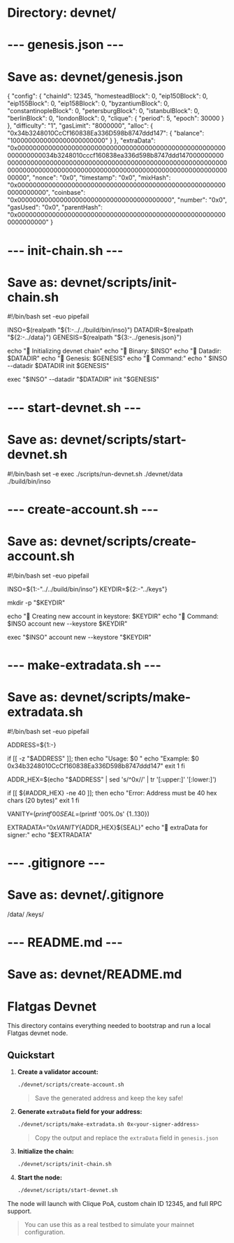 # Directory: devnet/

# --- genesis.json ---
# Save as: devnet/genesis.json
{
  "config": {
    "chainId": 12345,
    "homesteadBlock": 0,
    "eip150Block": 0,
    "eip155Block": 0,
    "eip158Block": 0,
    "byzantiumBlock": 0,
    "constantinopleBlock": 0,
    "petersburgBlock": 0,
    "istanbulBlock": 0,
    "berlinBlock": 0,
    "londonBlock": 0,
    "clique": {
      "period": 5,
      "epoch": 30000
    }
  },
  "difficulty": "1",
  "gasLimit": "8000000",
  "alloc": {
    "0x34b3248010CcCf160838Ea336D598b8747ddd147": {
      "balance": "1000000000000000000000000"
    }
  },
  "extraData": "0x000000000000000000000000000000000000000000000000000000000000000034b3248010cccf160838ea336d598b8747ddd14700000000000000000000000000000000000000000000000000000000000000000000000000000000000000000000000000000000000000000000000000000000",
  "nonce": "0x0",
  "timestamp": "0x0",
  "mixHash": "0x0000000000000000000000000000000000000000000000000000000000000000",
  "coinbase": "0x0000000000000000000000000000000000000000",
  "number": "0x0",
  "gasUsed": "0x0",
  "parentHash": "0x0000000000000000000000000000000000000000000000000000000000000000"
}

# --- init-chain.sh ---
# Save as: devnet/scripts/init-chain.sh
#!/bin/bash
set -euo pipefail

INSO=$(realpath "${1:-../../build/bin/inso}")
DATADIR=$(realpath "${2:-../data}")
GENESIS=$(realpath "${3:-../genesis.json}")

echo "🧱 Initializing devnet chain"
echo "🔧 Binary:   $INSO"
echo "📁 Datadir:  $DATADIR"
echo "📄 Genesis:  $GENESIS"
echo "🧪 Command:"
echo "  $INSO --datadir $DATADIR init $GENESIS"

exec "$INSO" --datadir "$DATADIR" init "$GENESIS"

# --- start-devnet.sh ---
# Save as: devnet/scripts/start-devnet.sh
#!/bin/bash
set -e
exec ./scripts/run-devnet.sh ./devnet/data ./build/bin/inso

# --- create-account.sh ---
# Save as: devnet/scripts/create-account.sh
#!/bin/bash
set -euo pipefail

INSO=${1:-"../../build/bin/inso"}
KEYDIR=${2:-"../keys"}

mkdir -p "$KEYDIR"

echo "🔐 Creating new account in keystore: $KEYDIR"
echo "🧪 Command: $INSO account new --keystore $KEYDIR"

exec "$INSO" account new --keystore "$KEYDIR"

# --- make-extradata.sh ---
# Save as: devnet/scripts/make-extradata.sh
#!/bin/bash
set -euo pipefail

ADDRESS=${1:-}

if [[ -z "$ADDRESS" ]]; then
  echo "Usage: $0 <signer-address>"
  echo "Example: $0 0x34b3248010CcCf160838Ea336D598b8747ddd147"
  exit 1
fi

ADDR_HEX=$(echo "$ADDRESS" | sed 's/^0x//' | tr '[:upper:]' '[:lower:]')

if [[ ${#ADDR_HEX} -ne 40 ]]; then
  echo "Error: Address must be 40 hex chars (20 bytes)"
  exit 1
fi

VANITY=$(printf '00%.0s' {1..64})
SEAL=$(printf '00%.0s' {1..130})

EXTRADATA="0x${VANITY}${ADDR_HEX}${SEAL}"
echo "🤔 extraData for signer:"
echo "$EXTRADATA"

# --- .gitignore ---
# Save as: devnet/.gitignore
/data/
/keys/

# --- README.md ---
# Save as: devnet/README.md

# Flatgas Devnet

This directory contains everything needed to bootstrap and run a local Flatgas devnet node.

## Quickstart

1. **Create a validator account:**
   ```bash
   ./devnet/scripts/create-account.sh
   ```
   > Save the generated address and keep the key safe!

2. **Generate `extraData` field for your address:**
   ```bash
   ./devnet/scripts/make-extradata.sh 0x<your-signer-address>
   ```
   > Copy the output and replace the `extraData` field in `genesis.json`

3. **Initialize the chain:**
   ```bash
   ./devnet/scripts/init-chain.sh
   ```

4. **Start the node:**
   ```bash
   ./devnet/scripts/start-devnet.sh
   ```

The node will launch with Clique PoA, custom chain ID 12345, and full RPC support.

> You can use this as a real testbed to simulate your mainnet configuration.
